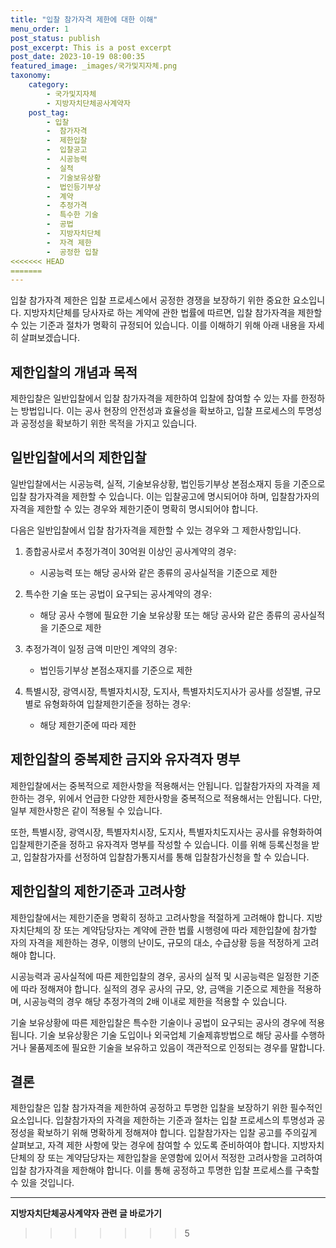 ```yaml
---
title: "입찰 참가자격 제한에 대한 이해"
menu_order: 1
post_status: publish
post_excerpt: This is a post excerpt
post_date: 2023-10-19 08:00:35
featured_image: _images/국가및지자체.png
taxonomy:
    category:
        - 국가및지자체
        - 지방자치단체공사계약자
    post_tag:
        - 입찰
        -  참가자격
        -  제한입찰
        -  입찰공고
        -  시공능력
        -  실적
        -  기술보유상황
        -  법인등기부상
        -  계약
        -  추정가격
        -  특수한 기술
        -  공법
        -  지방자치단체
        -  자격 제한
        -  공정한 입찰
<<<<<<< HEAD
=======
---
```



입찰 참가자격 제한은 입찰 프로세스에서 공정한 경쟁을 보장하기 위한 중요한 요소입니다. 지방자치단체를 당사자로 하는 계약에 관한 법률에 따르면, 입찰 참가자격을 제한할 수 있는 기준과 절차가 명확히 규정되어 있습니다. 이를 이해하기 위해 아래 내용을 자세히 살펴보겠습니다.

## 제한입찰의 개념과 목적

제한입찰은 일반입찰에서 입찰 참가자격을 제한하여 입찰에 참여할 수 있는 자를 한정하는 방법입니다. 이는 공사 현장의 안전성과 효율성을 확보하고, 입찰 프로세스의 투명성과 공정성을 확보하기 위한 목적을 가지고 있습니다.

## 일반입찰에서의 제한입찰

일반입찰에서는 시공능력, 실적, 기술보유상황, 법인등기부상 본점소재지 등을 기준으로 입찰 참가자격을 제한할 수 있습니다. 이는 입찰공고에 명시되어야 하며, 입찰참가자의 자격을 제한할 수 있는 경우와 제한기준이 명확히 명시되어야 합니다.

다음은 일반입찰에서 입찰 참가자격을 제한할 수 있는 경우와 그 제한사항입니다.

1. 종합공사로서 추정가격이 30억원 이상인 공사계약의 경우:
   - 시공능력 또는 해당 공사와 같은 종류의 공사실적을 기준으로 제한

2. 특수한 기술 또는 공법이 요구되는 공사계약의 경우:
   - 해당 공사 수행에 필요한 기술 보유상황 또는 해당 공사와 같은 종류의 공사실적을 기준으로 제한

3. 추정가격이 일정 금액 미만인 계약의 경우:
   - 법인등기부상 본점소재지를 기준으로 제한

4. 특별시장, 광역시장, 특별자치시장, 도지사, 특별자치도지사가 공사를 성질별, 규모별로 유형화하여 입찰제한기준을 정하는 경우:
   - 해당 제한기준에 따라 제한

## 제한입찰의 중복제한 금지와 유자격자 명부

제한입찰에서는 중복적으로 제한사항을 적용해서는 안됩니다. 입찰참가자의 자격을 제한하는 경우, 위에서 언급한 다양한 제한사항을 중복적으로 적용해서는 안됩니다. 다만, 일부 제한사항은 같이 적용될 수 있습니다.

또한, 특별시장, 광역시장, 특별자치시장, 도지사, 특별자치도지사는 공사를 유형화하여 입찰제한기준을 정하고 유자격자 명부를 작성할 수 있습니다. 이를 위해 등록신청을 받고, 입찰참가자를 선정하여 입찰참가통지서를 통해 입찰참가신청을 할 수 있습니다.

## 제한입찰의 제한기준과 고려사항

제한입찰에서는 제한기준을 명확히 정하고 고려사항을 적절하게 고려해야 합니다. 지방자치단체의 장 또는 계약담당자는 계약에 관한 법률 시행령에 따라 제한입찰에 참가할 자의 자격을 제한하는 경우, 이행의 난이도, 규모의 대소, 수급상황 등을 적정하게 고려해야 합니다.

시공능력과 공사실적에 따른 제한입찰의 경우, 공사의 실적 및 시공능력은 일정한 기준에 따라 정해져야 합니다. 실적의 경우 공사의 규모, 양, 금액을 기준으로 제한을 적용하며, 시공능력의 경우 해당 추정가격의 2배 이내로 제한을 적용할 수 있습니다.

기술 보유상황에 따른 제한입찰은 특수한 기술이나 공법이 요구되는 공사의 경우에 적용됩니다. 기술 보유상황은 기술 도입이나 외국업체 기술제휴방법으로 해당 공사를 수행하거나 물품제조에 필요한 기술을 보유하고 있음이 객관적으로 인정되는 경우를 말합니다.

## 결론

제한입찰은 입찰 참가자격을 제한하여 공정하고 투명한 입찰을 보장하기 위한 필수적인 요소입니다. 입찰참가자의 자격을 제한하는 기준과 절차는 입찰 프로세스의 투명성과 공정성을 확보하기 위해 명확하게 정해져야 합니다. 입찰참가자는 입찰 공고를 주의깊게 살펴보고, 자격 제한 사항에 맞는 경우에 참여할 수 있도록 준비하여야 합니다. 지방자치단체의 장 또는 계약담당자는 제한입찰을 운영함에 있어서 적정한 고려사항을 고려하여 입찰 참가자격을 제한해야 합니다. 이를 통해 공정하고 투명한 입찰 프로세스를 구축할 수 있을 것입니다.



<!-- wp:separator -->
<hr class="wp-block-separator has-alpha-channel-opacity"/>
<!-- /wp:separator -->

<!-- wp:group {"backgroundColor":"base","layout":{"type":"constrained"}} -->
<div class="wp-block-group has-base-background-color has-background"><!-- wp:paragraph {"align":"center","fontSize":"large"} -->
<p class="has-text-align-center has-large-font-size"><strong>지방자치단체공사계약자 관련 글 바로가기</strong></p>
<!-- /wp:paragraph -->


<!-- wp:latest-posts
{"categories":[{"id":7140,"count":19,"description":"","link":"https://uknowlaw.com/category/%ec%a7%80%eb%b0%a9%ec%9e%90%ec%b9%98%eb%8b%a8%ec%b2%b4%ea%b3%b5%ec%82%ac%ea%b3%84%ec%95%bd%ec%9e%90/","name":"지방자치단체공사계약자","slug":"지방자치단체공사계약자","taxonomy":"category","parent":0,"meta":[],"_links":{"self":[{"href":"https://uknowlaw.com/wp-json/wp/v2/categories/7140"}],"collection":[{"href":"https://uknowlaw.com/wp-json/wp/v2/categories"}],"about":[{"href":"https://uknowlaw.com/wp-json/wp/v2/taxonomies/category"}],"wp:post_type":[{"href":"https://uknowlaw.com/wp-json/wp/v2/posts?categories=7140"}],"curies":[{"name":"wp","href":"https://api.w.org/{rel}","templated":true}]}}],"postsToShow":100,"excerptLength":28,"postLayout":"grid","columns":2,"featuredImageAlign":"left","featuredImageSizeSlug":"large","fontSize":"medium"} /--></div>
<!-- /wp:group -->
>>>>>>> 5
